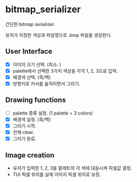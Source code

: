 # bitmap_serializer
간단한 bitmap serializer.

유저가 지정한 색상과 파일명으로 .bmp 파일을 생성한다.

## User Interface
- [x] 이미지 크기 선택. (최소: )
- [x] palette에서 선택한 3가지 색상을 각각 1, 2, 3으로 입력.
- [x] 배경색 선택. (흑/백)
- [x] 방향키로 커서를 움직이면서 그리기.

## Drawing functions
- [ ] palette 종류 설정. (1 palette = 3 colors)
- [x] 배경색 설정. (흑/백)
- [x] 그리기 시작.
- [x] 전체 clear.
- [x] 그리기 완료.

## Image creation
- 유저가 입력한 1, 2, 3을 팔레트의 각 색에 대응시켜 픽셀값 결정.
- TUI 픽셀 위치를 실제 이미지 픽셀 위치로 보정.

